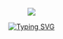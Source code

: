 <p align="center">
<img src=https://tinyurl.com/4f4hkbtz
</p>
<p align="center">
<a href="https://git.io/typing-svg"><img src="https://readme-typing-svg.demolab.com?font=Fira+code&pause=10&color=F6B781&center=true&vCenter=true&random=false&width=450&lines=%E3%80%90+%22+Bingo%2C+bingo%2C+baby!+%22+%E3%80%91;%E3%80%90+%22+I+love+you%2C+ain't+that+crazy%3F+%22+%E3%80%91" alt="Typing SVG" /></a>
</p>
